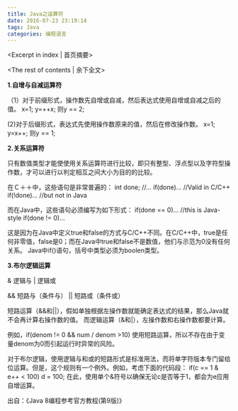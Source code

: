 ```yaml
---
title: Java之运算符
date: 2016-07-23 23:19:14
tags: Java
categories: 编程语言
---
```

<Excerpt in index | 首页摘要> 
<!-- more -->
<The rest of contents | 余下全文>

**1.自增与自减运算符**

（1）对于前缀形式，操作数先自增或自减，然后表达式使用自增或自减之后的值。
x=1;
y=++x;
则y == 2;

(2)对于后缀形式，表达式先使用操作数原来的值，然后在修改操作数。
x=1;
y=x++;
则y == 1;

**2.关系运算符**

只有数值类型才能使使用关系运算符进行比较，即只有整型、浮点型以及字符型操作数，才可以进行以判定相互之间大小为目的的比较。

在Ｃ＋＋中，这些语句是非常普遍的：
int done;
//...
if(done)...	//Valid in C/C++
if(!done)... //but not in Java

而在Java中，这些语句必须编写为如下形式：
if(done == 0)... //this is Java-style
if(done != 0)...

这是因为在Java中定义true和false的方式与C/C++不同。在C/C++中，true是任何非零值，false是0；而在Java中true和false不是数值，他们与示范为0没有任何关系。
Java中if()语句，括号中类型必须为boolen类型。

**3.布尔逻辑运算**

&	逻辑与
|	逻辑或

&&	短路与（条件与）
||	短路或（条件或）

短路运算（&&和||），假如单独根据左操作数就能确定表达式的结果，那么Java就不会再计算右操作数的值。
而逻辑运算（&和|），左操作数和右操作数都要计算。

例如，if(denom != 0 && num / denom >10) 使用短路运算，所以不存在由于变量denom为0而引起运行时异常的风险。

对于布尔逻辑，使用逻辑与和或的短路形式是标准用法，而将单字符版本专门留给位运算。但是，这个规则有一个例外。例如，考虑下面的代码段：
if(c == 1 & e++ < 100) d = 100;
在此，使用单个&符号以确保无论c是否等于1，都会为e应用自增运算。

出自：《Java 8编程参考官方教程(第9版)》